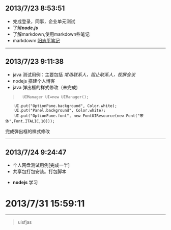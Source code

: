 ## 2013/7/23 8:53:51 ## 

* 完成登录，同事，企业单元测试
* 了解***node.js***
* 了解markdown,使用markdown些笔记
* markdowm [阳志平笔记](http://www.yangzhiping.com/)

----------


## 2013/7/23 9:11:38   ##
* java 测试用例：主要包括 *常用联系人，阻止联系人，视屏会议*
* nodejs 搭建个人博客
* java 弹出框的样式修改（未完成)	
>		UIManager UI=new UIManager();
    	UI.put("OptionPane.background", Color.white);
    	UI.put("Panel.background", Color.white);
    	UI.put("OptionPane.font", new FontUIResource(new Font("宋体",Font.ITALIC,10)));
完成弹出框的样式修改

---------------------

## 2013/7/24 9:24:47  ##
* 个人网盘测试用例[完成一半]
* 共享包打包安装。打包脚本 
> 
    
 
* **nodejs** 学习


# 2013/7/31 15:59:11   #
----
> uisfjas
